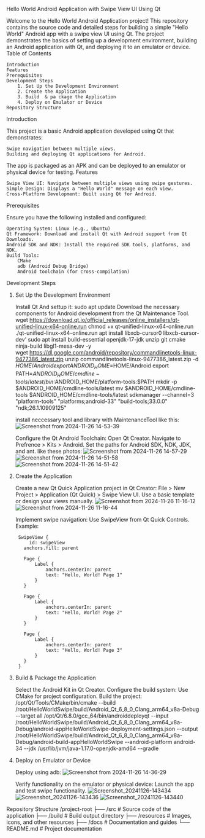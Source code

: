 Hello World Android Application with Swipe View UI Using Qt

Welcome to the Hello World Android Application project! This repository contains the source code and detailed steps for building a simple "Hello World" Android app with a swipe view UI using Qt. The project demonstrates the basics of setting up a development environment, building an Android application with Qt, and deploying it to an emulator or device.
Table of Contents

    Introduction
    Features
    Prerequisites
    Development Steps
        1. Set Up the Development Environment
        2. Create the Application
        3. Build  & pa ckage the Application
        4. Deploy on Emulator or Device
    Repository Structure

Introduction

This project is a basic Android application developed using Qt that demonstrates:

    Swipe navigation between multiple views.
    Building and deploying Qt applications for Android.

The app is packaged as an APK and can be deployed to an emulator or physical device for testing.
Features

    Swipe View UI: Navigate between multiple views using swipe gestures.
    Simple Design: Displays a "Hello World" message on each view.
    Cross-Platform Development: Built using Qt for Android.

Prerequisites

Ensure you have the following installed and configured:

    Operating System: Linux (e.g., Ubuntu)
    Qt Framework: Download and install Qt with Android support from Qt Downloads.
    Android SDK and NDK: Install the required SDK tools, platforms, and NDK.
    Build Tools:
        CMake
        adb (Android Debug Bridge)
        Android toolchain (for cross-compilation)

Development Steps
1. Set Up the Development Environment

    Install Qt And settup it:
    sudo apt update
    Download the necessary components for Android development from the Qt Maintenance Tool.
    wget https://download.qt.io/official_releases/online_installers/qt-unified-linux-x64-online.run
    chmod +x qt-unified-linux-x64-online.run
    ./qt-unified-linux-x64-online.run
    apt install libxcb-cursor0 libxcb-cursor-dev'
    sudo apt install build-essential openjdk-17-jdk unzip git cmake ninja-build libgl1-mesa-dev -y  
    wget https://dl.google.com/android/repository/commandlinetools-linux-9477386_latest.zip
    unzip commandlinetools-linux-9477386_latest.zip -d $HOME/Android
    export ANDROID_HOME=$HOME/Android
    export PATH=$ANDROID_HOME/cmdline-tools/latest/bin:$ANDROID_HOME/platform-tools:$PATH
    mkdir -p $ANDROID_HOME/cmdline-tools/latest
    mv $ANDROID_HOME/cmdline-tools $ANDROID_HOME/cmdline-tools/latest
    sdkmanager  --channel=3   "platform-tools" "platforms;android-33" "build-tools;33.0.0" "ndk;26.1.10909125"

    install neccessary tool and  library  with  MaintenanceTool like this: 
    ![Screenshot from 2024-11-26 14-53-39](https://github.com/user-attachments/assets/c493bac6-9052-4128-92b3-f8c03721225c)

    Configure the Qt Android Toolchain:
        Open Qt Creator.
        Navigate to Prefrence > Kits > Android.
        Set the paths for Android SDK, NDK, JDK, and ant.
        like these photos:
        ![Screenshot from 2024-11-26 14-57-29](https://github.com/user-attachments/assets/e9971ee6-e5bc-4540-9041-3f80d8ccec21)
        ![Screenshot from 2024-11-26 14-51-58](https://github.com/user-attachments/assets/f8cf0646-92be-453c-b818-a258e4d45acf)
        ![Screenshot from 2024-11-26 14-51-42](https://github.com/user-attachments/assets/b1bde40e-62ee-41ad-a76f-cf25acf5bc4a)

2. Create the Application

    Create a new Qt Quick Application project in Qt Creator:
        File > New Project > Application (Qt Quick) > Swipe View UI.
        Use a basic template or design your views manually.
        ![Screenshot from 2024-11-26 11-16-12](https://github.com/user-attachments/assets/8a7cb925-123e-4bc1-bf9b-29bbd793d401)
        ![Screenshot from 2024-11-26 11-16-44](https://github.com/user-attachments/assets/7e262685-d897-4dbd-b775-4829b9c25f84)


    Implement swipe navigation:
        Use SwipeView from Qt Quick Controls.
        Example:

        SwipeView {
            id: swipeView
          anchors.fill: parent
  
          Page {
              Label {
                  anchors.centerIn: parent
                  text: "Hello, World! Page 1"
              }
          }
  
          Page {
              Label {
                  anchors.centerIn: parent
                  text: "Hello, World! Page 2"
              }
          }
  
          Page {
              Label {
                  anchors.centerIn: parent
                  text: "Hello, World! Page 3"
              }
          }
        }

3. Build & Package the Application

    Select the Android Kit in Qt Creator.
    Configure the build system:
        Use CMake for project configuration.
    Build the project:
   /opt/Qt/Tools/CMake/bin/cmake --build /root/HelloWorldSwipe/build/Android_Qt_6_8_0_Clang_arm64_v8a-Debug --target all
   /opt/Qt/6.8.0/gcc_64/bin/androiddeployqt --input /root/HelloWorldSwipe/build/Android_Qt_6_8_0_Clang_arm64_v8a-Debug/android-appHelloWorldSwipe-deployment-settings.json --output /root/HelloWorldSwipe/build/Android_Qt_6_8_0_Clang_arm64_v8a-      Debug/android-build-appHelloWorldSwipe --android-platform android-34 --jdk /usr/lib/jvm/java-1.17.0-openjdk-amd64 --gradle


4. Deploy on Emulator or Device

    Deploy using adb:
    ![Screenshot from 2024-11-26 14-36-29](https://github.com/user-attachments/assets/684a7df8-66d1-4e4f-a665-03b21cb5d9ee)

    Verify functionality on the emulator or physical device:
        Launch the app and test swipe functionality.
    ![Screenshot_20241126-143434](https://github.com/user-attachments/assets/21309b40-fdbc-4fcd-b31e-bd01bc2553a9)
    ![Screenshot_20241126-143436](https://github.com/user-attachments/assets/802607f6-5d1e-44fa-9e4b-d9a798c46200)
    ![Screenshot_20241126-143440](https://github.com/user-attachments/assets/f82205c1-1360-4b1c-a503-6ee231477129)


Repository Structure
/project-root
├── /src                # Source code of the application
├── /build              # Build output directory
├── /resources          # Images, icons, and other resources
├── /docs               # Documentation and guides
└── README.md           # Project documentation
